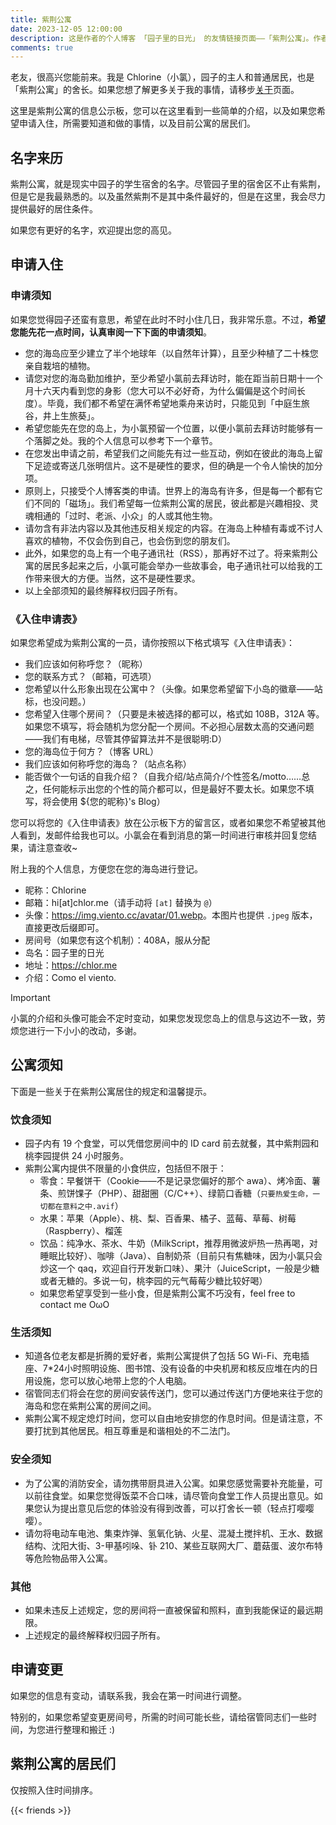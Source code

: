 ```yaml
---
title: 紫荆公寓
date: 2023-12-05 12:00:00
description: 这是作者的个人博客 「园子里的日光」 的友情链接页面——「紫荆公寓」。作者详细介绍了「紫荆公寓」的申请须知、相关规定等，并在结尾列出了自己目前的友链列表。
comments: true
---
```


老友，很高兴您能前来。我是 Chlorine（小氯），园子的主人和普通居民，也是「紫荆公寓」的舍长。如果您想了解更多关于我的事情，请移步[关于](/about)页面。

这里是紫荆公寓的信息公示板，您可以在这里看到一些简单的介绍，以及如果您希望申请入住，所需要知道和做的事情，以及目前公寓的居民们。

## 名字来历

紫荆公寓，就是现实中园子的学生宿舍的名字。尽管园子里的宿舍区不止有紫荆，但是它是我最熟悉的。以及虽然紫荆不是其中条件最好的，但是在这里，我会尽力提供最好的居住条件。

如果您有更好的名字，欢迎提出您的高见。

## 申请入住

### 申请须知

如果您觉得园子还蛮有意思，希望在此时不时小住几日，我非常乐意。不过，**希望您能先花一点时间，认真审阅一下下面的申请须知**。

- 您的海岛应至少建立了半个地球年（以自然年计算），且至少种植了二十株您亲自栽培的植物。
- 请您对您的海岛勤加维护，至少希望小氯前去拜访时，能在距当前日期十一个月十六天内看到您的身影（您大可以不必好奇，为什么偏偏是这个时间长度）。毕竟，我们都不希望在满怀希望地乘舟来访时，只能见到「中庭生旅谷，井上生旅葵」。
- 希望您能先在您的岛上，为小氯预留一个位置，以便小氯前去拜访时能够有一个落脚之处。我的个人信息可以参考下一个章节。
- 在您发出申请之前，希望我们之间能先有过一些互动，例如在彼此的海岛上留下足迹或寄送几张明信片。这不是硬性的要求，但的确是一个令人愉快的加分项。
- 原则上，只接受个人博客类的申请。世界上的海岛有许多，但是每一个都有它们不同的「磁场」。我们希望每一位紫荆公寓的居民，彼此都是兴趣相投、灵魂相通的「过时、老派、小众」的人或其他生物。
- 请勿含有非法内容以及其他违反相关规定的内容。在海岛上种植有毒或不讨人喜欢的植物，不仅会伤到自己，也会伤到您的朋友们。
- 此外，如果您的岛上有一个电子通讯社（RSS），那再好不过了。将来紫荆公寓的居民多起来之后，小氯可能会举办一些故事会，电子通讯社可以给我的工作带来很大的方便。当然，这不是硬性要求。
- 以上全部须知的最终解释权归园子所有。

### 《入住申请表》

如果您希望成为紫荆公寓的一员，请你按照以下格式填写《入住申请表》：

- 我们应该如何称呼您？（昵称）
- 您的联系方式？（邮箱，可选项）
- 您希望以什么形象出现在公寓中？（头像。如果您希望留下小岛的徽章——站标，也没问题。）
- 您希望入住哪个房间？（只要是未被选择的都可以，格式如 108B，312A 等。如果您不填写，将会随机为您分配一个房间。不必担心层数太高的交通问题——我们有电梯，尽管其停留算法并不是很聪明:D）
- 您的海岛位于何方？（博客 URL）
- 我们应该如何称呼您的海岛？（站点名称）
- 能否做个一句话的自我介绍？（自我介绍/站点简介/个性签名/motto……总之，任何能标示出您的个性的简介都可以，但是最好不要太长。如果您不填写，将会使用 \${您的昵称}'s Blog）

您可以将您的《入住申请表》放在公示板下方的留言区，或者如果您不希望被其他人看到，发邮件给我也可以。小氯会在看到消息的第一时间进行审核并回复您结果，请注意查收~

附上我的个人信息，方便您在您的海岛进行登记。

- 昵称：Chlorine
- 邮箱：hi[at]chlor.me（请手动将 `[at]` 替换为 `@`）
- 头像：<https://img.viento.cc/avatar/01.webp>。本图片也提供 `.jpeg` 版本，直接更改后缀即可。
- 房间号（如果您有这个机制）：408A，服从分配
- 岛名：园子里的日光
- 地址：<https://chlor.me>
- 介绍：Como el viento.

> [!IMPORTANT]
> 小氯的介绍和头像可能会不定时变动，如果您发现您岛上的信息与这边不一致，劳烦您进行一下小小的改动，多谢。

## 公寓须知

下面是一些关于在紫荆公寓居住的规定和温馨提示。

### 饮食须知

- 园子内有 19 个食堂，可以凭借您房间中的 ID card 前去就餐，其中紫荆园和桃李园提供 24 小时服务。
- 紫荆公寓内提供不限量的小食供应，包括但不限于：
    - 零食：早餐饼干（Cookie——不是记录您偏好的那个 awa）、烤冷面、薯条、煎饼馃子（PHP）、甜甜圈（C/C++）、绿箭口香糖（`只要热爱生命，一切都在意料之中.avif`）
    - 水果：苹果（Apple）、桃、梨、百香果、橘子、蓝莓、草莓、树莓（Raspberry）、榴莲
    - 饮品：纯净水、茶水、牛奶（MilkScript，推荐用微波炉热一热再喝，对睡眠比较好）、咖啡（Java）、自制奶茶（目前只有焦糖味，因为小氯只会炒这一个 qaq，欢迎自行开发新口味）、果汁（JuiceScript，一般是少糖或者无糖的。多说一句，桃李园的元气莓莓少糖比较好喝）
    - 如果您希望享受到一些小食，但是紫荆公寓不巧没有，feel free to contact me OωO

### 生活须知

- 知道各位老友都是折腾的爱好者，紫荆公寓提供了包括 5G Wi-Fi、充电插座、7\*24小时照明设施、图书馆、没有设备的中央机房和核反应堆在内的日用设施，您可以放心地带上您的个人电脑。
- 宿管同志们将会在您的房间安装传送门，您可以通过传送门方便地来往于您的海岛和您在紫荆公寓的房间之间。
- 紫荆公寓不规定熄灯时间，您可以自由地安排您的作息时间。但是请注意，不要打扰到其他居民。相互尊重是和谐相处的不二法门。

### 安全须知

- 为了公寓的消防安全，请勿携带厨具进入公寓。如果您感觉需要补充能量，可以前往食堂。如果您觉得饭菜不合口味，请尽管向食堂工作人员提出意见。如果您认为提出意见后您的体验没有得到改善，可以打舍长一顿（轻点打嘤嘤嘤）。
- 请勿将电动车电池、集束炸弹、氢氧化钠、火星、混凝土搅拌机、王水、数据结构、沈阳大街、3-甲基吲哚、钋 210、某些互联网大厂、蘑菇蛋、波尔布特等危险物品带入公寓。

### 其他

- 如果未违反上述规定，您的房间将一直被保留和照料，直到我能保证的最远期限。
- 上述规定的最终解释权归园子所有。

## 申请变更

如果您的信息有变动，请联系我，我会在第一时间进行调整。

特别的，如果您希望变更房间号，所需的时间可能长些，请给宿管同志们一些时间，为您进行整理和搬迁 :)

## 紫荆公寓的居民们

仅按照入住时间排序。

{{< friends >}}
